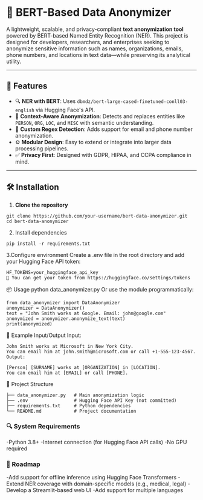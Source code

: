 # 🤖 BERT-Based Data Anonymizer

A lightweight, scalable, and privacy-compliant **text anonymization tool** powered by BERT-based Named Entity Recognition (NER). This project is designed for developers, researchers, and enterprises seeking to anonymize sensitive information such as names, organizations, emails, phone numbers, and locations in text data—while preserving its analytical utility.

---

## 🚀 Features

- 🔍 **NER with BERT**: Uses `dbmdz/bert-large-cased-finetuned-conll03-english` via Hugging Face's API.
- 🧠 **Context-Aware Anonymization**: Detects and replaces entities like `PERSON`, `ORG`, `LOC`, and `MISC` with semantic understanding.
- 📧 **Custom Regex Detection**: Adds support for email and phone number anonymization.
- ⚙️ **Modular Design**: Easy to extend or integrate into larger data processing pipelines.
- ✅ **Privacy First**: Designed with GDPR, HIPAA, and CCPA compliance in mind.

---

## 🛠️ Installation

1. **Clone the repository**
```
git clone https://github.com/your-username/bert-data-anonymizer.git
cd bert-data-anonymizer
```
2. Install dependencies
```
pip install -r requirements.txt
```
3.Configure environment Create a .env file in the root directory and add your Hugging Face API token:
```
HF_TOKENS=your_huggingface_api_key
🔐 You can get your token from https://huggingface.co/settings/tokens
```


📦 Usage
python data_anonymizer.py
Or use the module programmatically:
```
from data_anonymizer import DataAnonymizer
anonymizer = DataAnonymizer()
text = "John Smith works at Google. Email: john@google.com"
anonymized = anonymizer.anonymize_text(text)
print(anonymized)
```


🧪 Example Input/Output
Input:
```
John Smith works at Microsoft in New York City.
You can email him at john.smith@microsoft.com or call +1-555-123-4567.
Output:

[Person] [SURNAME] works at [ORGANIZATION] in [LOCATION].
You can email him at [EMAIL] or call [PHONE].
```


🧱 Project Structure

```
├── data_anonymizer.py   # Main anonymization logic
├── .env                 # Hugging Face API Key (not committed)
├── requirements.txt     # Python dependencies
└── README.md            # Project documentation
```


### 🔍 System Requirements
-Python 3.8+
-Internet connection (for Hugging Face API calls)
-No GPU required



### 📌 Roadmap
-Add support for offline inference using Hugging Face Transformers
-Extend NER coverage with domain-specific models (e.g., medical, legal)
-Develop a Streamlit-based web UI
-Add support for multiple languages

